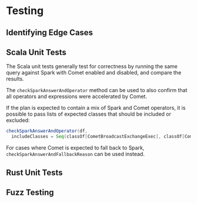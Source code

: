 <!---
  Licensed to the Apache Software Foundation (ASF) under one
  or more contributor license agreements.  See the NOTICE file
  distributed with this work for additional information
  regarding copyright ownership.  The ASF licenses this file
  to you under the Apache License, Version 2.0 (the
  "License"); you may not use this file except in compliance
  with the License.  You may obtain a copy of the License at

    http://www.apache.org/licenses/LICENSE-2.0

  Unless required by applicable law or agreed to in writing,
  software distributed under the License is distributed on an
  "AS IS" BASIS, WITHOUT WARRANTIES OR CONDITIONS OF ANY
  KIND, either express or implied.  See the License for the
  specific language governing permissions and limitations
  under the License.
-->

# Testing

## Identifying Edge Cases

## Scala Unit Tests

The Scala unit tests generally test for correctness by running the same query against Spark with Comet enabled 
and disabled, and compare the results.

The `checkSparkAnswerAndOperator` method can be used to also confirm that all operators and expressions 
were accelerated by Comet.

If the plan is expected to contain a mix of Spark and Comet operators, it is possible to pass lists of expected classes that should be included or excluded:

```scala
checkSparkAnswerAndOperator(df, 
  includeClasses = Seq(classOf[CometBroadcastExchangeExec], classOf[CometBroadcastHashJoinExec]))
```

For cases where Comet is expected to fall back to Spark, `checkSparkAnswerAndFallbackReason` can be used instead.


## Rust Unit Tests

## Fuzz Testing

